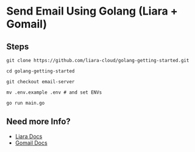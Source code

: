 # Send Email Using Golang (Liara + Gomail)
## Steps
```
git clone https://github.com/liara-cloud/golang-getting-started.git
```
```
cd golang-getting-started
```
```
git checkout email-server
```
```
mv .env.example .env # and set ENVs
```
```
go run main.go
```
## Need more Info?
- [Liara Docs](https://docs.liara.ir/email-server/how-tos/connect-via-platform/go/)
- [Gomail Docs](https://github.com/go-gomail/gomail)
